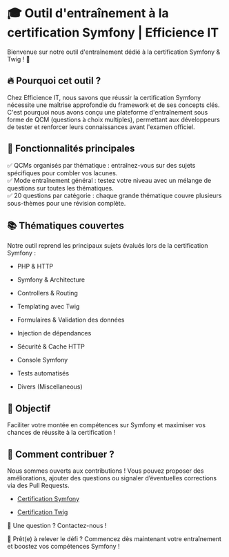 # 🎓 Outil d'entraînement à la certification Symfony | Efficience IT

Bienvenue sur notre outil d'entraînement dédié à la certification Symfony & Twig ! 🚀

## 🔥 Pourquoi cet outil ?

Chez Efficience IT, nous savons que réussir la certification Symfony nécessite une maîtrise approfondie du framework et de ses concepts clés. C'est pourquoi nous avons conçu une plateforme d'entraînement sous forme de QCM (questions à choix multiples), permettant aux développeurs de tester et renforcer leurs connaissances avant l'examen officiel.

## 🎯 Fonctionnalités principales

✅ QCMs organisés par thématique : entraînez-vous sur des sujets spécifiques pour combler vos lacunes.  
✅ Mode entraînement général : testez votre niveau avec un mélange de questions sur toutes les thématiques.  
✅ 20 questions par catégorie : chaque grande thématique couvre plusieurs sous-thèmes pour une révision complète.

## 📚 Thématiques couvertes

Notre outil reprend les principaux sujets évalués lors de la certification Symfony :

-   PHP & HTTP
    
-   Symfony & Architecture
    
-   Controllers & Routing
    
-   Templating avec Twig
    
-   Formulaires & Validation des données
    
-   Injection de dépendances
    
-   Sécurité & Cache HTTP
    
-   Console Symfony
    
-   Tests automatisés
    
-   Divers (Miscellaneous)
    
    
## 🎯 Objectif

Faciliter votre montée en compétences sur Symfony et maximiser vos chances de réussite à la certification !

## 📌 Comment contribuer ?

Nous sommes ouverts aux contributions ! Vous pouvez proposer des améliorations, ajouter des questions ou signaler d’éventuelles corrections via des Pull Requests.

-   [Certification Symfony](https://github.com/efficience-it/certification-symfony)
    
-   [Certification Twig](https://github.com/efficience-it/certification-twig)
    

📩 Une question ? Contactez-nous !

🚀 Prêt(e) à relever le défi ? Commencez dès maintenant votre entraînement et boostez vos compétences Symfony !
